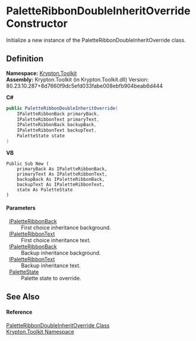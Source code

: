 # PaletteRibbonDoubleInheritOverride Constructor


Initialize a new instance of the PaletteRibbonDoubleInheritOverride class.



## Definition
**Namespace:** <a href="79d2eac2-21f4-54ff-7552-b20c33c30600.md">Krypton.Toolkit</a>  
**Assembly:** Krypton.Toolkit (in Krypton.Toolkit.dll) Version: 80.23.10.287+8d7660f9dc5efd033fabe008ebfb904beab6d444

**C#**
``` C#
public PaletteRibbonDoubleInheritOverride(
	IPaletteRibbonBack primaryBack,
	IPaletteRibbonText primaryText,
	IPaletteRibbonBack backupBack,
	IPaletteRibbonText backupText,
	PaletteState state
)
```
**VB**
``` VB
Public Sub New ( 
	primaryBack As IPaletteRibbonBack,
	primaryText As IPaletteRibbonText,
	backupBack As IPaletteRibbonBack,
	backupText As IPaletteRibbonText,
	state As PaletteState
)
```



#### Parameters
<dl><dt>  <a href="13cd7430-f4ec-280c-908b-9fb4e3ced7ea.md">IPaletteRibbonBack</a></dt><dd>First choice inheritance background.</dd><dt>  <a href="d4785148-3377-2bb4-b168-180451c9e7b4.md">IPaletteRibbonText</a></dt><dd>First choice inheritance text.</dd><dt>  <a href="13cd7430-f4ec-280c-908b-9fb4e3ced7ea.md">IPaletteRibbonBack</a></dt><dd>Backup inheritance background.</dd><dt>  <a href="d4785148-3377-2bb4-b168-180451c9e7b4.md">IPaletteRibbonText</a></dt><dd>Backup inheritance text.</dd><dt>  <a href="93e626cd-00cf-240e-06c6-ab4d47e982ba.md">PaletteState</a></dt><dd>Palette state to override.</dd></dl>

## See Also


#### Reference
<a href="bbb91a02-1f2d-ff1c-ad36-6e5baf473540.md">PaletteRibbonDoubleInheritOverride Class</a>  
<a href="79d2eac2-21f4-54ff-7552-b20c33c30600.md">Krypton.Toolkit Namespace</a>  
